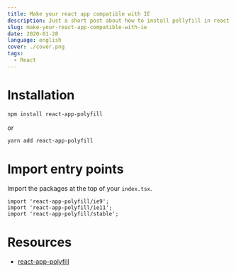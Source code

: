 ```yaml
---
title: Make your react app compatible with IE
description: Just a short post about how to install pollyfill in react apps.
slug: make-your-react-app-compatible-with-ie
date: 2020-01-28
language: english
cover: ./cover.png
tags: 
  - React
---
```

# Installation

```bash
npm install react-app-polyfill
```

or

```bash
yarn add react-app-polyfill
```

# Import entry points 
Import the packages at the top of your `index.tsx`.

```
import 'react-app-polyfill/ie9';
import 'react-app-polyfill/ie11';
import 'react-app-polyfill/stable';
```

# Resources
- [react-app-polyfill](https://github.com/facebook/create-react-app/tree/master/packages/react-app-polyfill)
